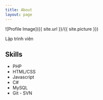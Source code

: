 ```yaml
---
title: About
layout: page
---
```

![Profile Image]({{ site.url }}/{{ site.picture }})

<p>Lập trình viên</p>

<h2>Skills</h2>

<ul class="skill-list">
	<li>PHP</li>
	<li>HTML/CSS</li>
	<li>Javascript</li>
	<li>C#</li>
	<li>MySQL</li>
	<li>Git - SVN</li>
</ul>